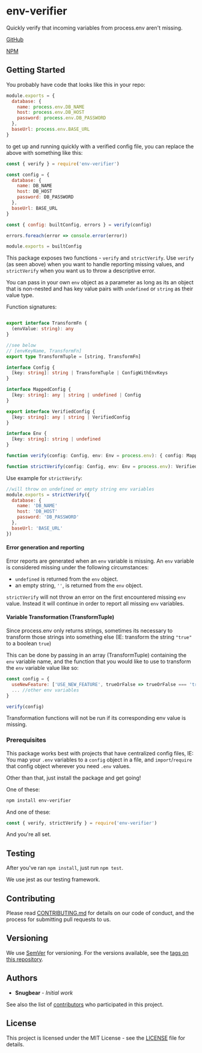 # env-verifier

Quickly verify that incoming variables from process.env aren't missing.

[GitHub](https://github.com/pluralsight/env-verifier)

[NPM](https://npmjs.com/package/env-verifier)

## Getting Started

You probably have code that looks like this in your repo:

```javascript
module.exports = {
  database: {
    name: process.env.DB_NAME
    host: process.env.DB_HOST
    password: process.env.DB_PASSWORD
  },
  baseUrl: process.env.BASE_URL
}
```

to get up and running quickly with a verified config file, you can replace the above with something like this:

```javascript
const { verify } = require('env-verifier')

const config = {
  database: {
    name: DB_NAME
    host: DB_HOST
    password: DB_PASSWORD
  },
  baseUrl: BASE_URL
}

const { config: builtConfig, errors } = verify(config)

errors.foreach(error => console.error(error))

module.exports = builtConfig
```

This package exposes two functions - `verify` and `strictVerify`. Use `verify` (as seen above) when you want to handle reporting missing values, and `strictVerify` when you want us to throw a descriptive error.

You can pass in your own `env` object as a parameter as long as its an object that is non-nested and has key value pairs with `undefined` or `string` as their value type.

Function signatures:

```typescript

export interface TransformFn {
  (envValue: string): any
}

//see below
// [envKeyName, TransformFn]
export type TransformTuple = [string, TransformFn]

interface Config {
  [key: string]: string | TransformTuple | ConfigWithEnvKeys
}

interface MappedConfig {
  [key: string]: any | string | undefined | Config
}

export interface VerifiedConfig {
  [key: string]: any | string | VerifiedConfig
}

interface Env {
  [key: string]: string | undefined
}

function verify(config: Config, env: Env = process.env): { config: MappedConfig, errors: string[] }

function strictVerify(config: Config, env: Env = process.env): VerifiedConfig //See Errors section
```

Use example for `strictVerify`:

```javascript
//will throw on undefined or empty string env variables
module.exports = strictVerify({
  database: {
    name: 'DB_NAME'
    host: 'DB_HOST'
    password: 'DB_PASSWORD'
  },
  baseUrl: 'BASE_URL'
})
```

#### Error generation and reporting

Error reports are generated when an `env` variable is missing. An `env` variable is considered missing under the following circumstances:

 - `undefined` is returned from the `env` object.
 - an empty string, `''`, is returned from the `env` object.

`strictVerify` will not throw an error on the first encountered missing `env` value. Instead it will continue in order to report all missing `env` variables.

#### Variable Transformation (TransformTuple)

Since process.env only returns strings, sometimes its necessary to transform those strings into something else (IE: transform the string `"true"` to a boolean `true`)

This can be done by passing in an array (TransformTuple) containing the `env` variable name, and the function that you would like to use to transform the `env` variable value like so:

```javascript
const config = {
  useNewFeature: ['USE_NEW_FEATURE', trueOrFalse => trueOrFalse === 'true'],
  ... //other env variables
}

verify(config)
```

Transformation functions will not be run if its corresponding env value is missing.

### Prerequisites

This package works best with projects that have centralized config files, IE: You map your `.env` variables to a `config` object in a file, and `import`/`require` that config object wherever you need `.env` values.

Other than that, just install the package and get going!

One of these:

```bash
npm install env-verifier
```

And one of these:

```javascript
const { verify, strictVerify } = require('env-verifier')
```

And you're all set.

## Testing

After you've ran `npm install`, just run `npm test`.

We use jest as our testing framework.

## Contributing

Please read [CONTRIBUTING.md](CONSTRIBUTING.md) for details on our code of conduct, and the process for submitting pull requests to us.

## Versioning

We use [SemVer](http://semver.org/) for versioning. For the versions available, see the [tags on this repository](https://github.com/pluralsight/env-verifier/tags).

## Authors

- **Snugbear** - *Initial work*

See also the list of [contributors](https://github.com/pluralsight/env-verifier/contributors) who participated in this project.

## License

This project is licensed under the MIT License - see the [LICENSE](LICENSE) file for details.
